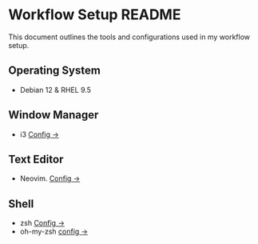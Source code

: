 # Workflow Setup README

This document outlines the tools and configurations used in my workflow setup.

## Operating System

- Debian 12 & RHEL 9.5 

## Window Manager

- i3 [Config ->](https://github.com/IntegerAlex/dotfiles/blob/master/.config/i3/config)

## Text Editor

- Neovim. [Config -> ](https://github.com/IntegerAlex/dotfiles/blob/master/nvim)

## Shell

- zsh [Config ->](https://github.com/IntegerAlex/dotfiles/blob/master/.zshrc)
- oh-my-zsh [config ->](https://github.com/IntegerAlex/dotfiles/tree/master/.oh-my-zsh)




